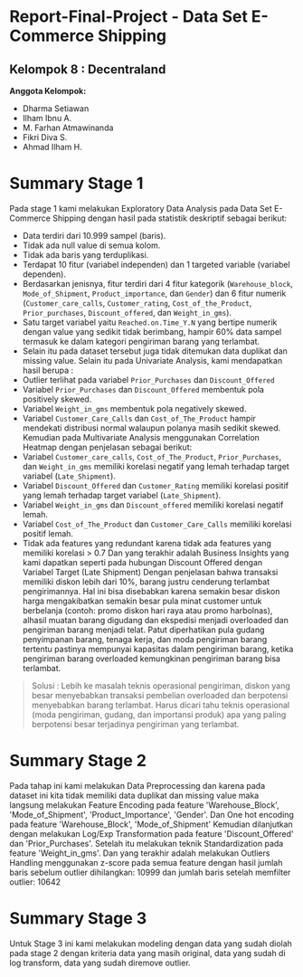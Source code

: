 # Report-Final-Project - Data Set E-Commerce Shipping
## Kelompok 8 : Decentraland
**Anggota Kelompok:**
- Dharma Setiawan
- Ilham Ibnu A.
- M. Farhan Atmawinanda
- Fikri Diva S.
- Ahmad Ilham H.

# Summary Stage 1
Pada stage 1 kami melakukan Exploratory Data Analysis pada Data Set E-Commerce Shipping dengan hasil pada statistik deskriptif sebagai berikut:
- Data terdiri dari 10.999 sampel (baris).
- Tidak ada null value di semua kolom.
- Tidak ada baris yang terduplikasi.
- Terdapat 10 fitur (variabel independen) dan 1 targeted variable (variabel dependen).
- Berdasarkan jenisnya, fitur terdiri dari 4 fitur kategorik (`Warehouse_block`, `Mode_of_Shipment`, `Product_importance`, dan `Gender`) dan 6 fitur numerik (`Customer_care_calls`, `Customer_rating`, `Cost_of_the_Product`, `Prior_purchases`, `Discount_offered`, dan `Weight_in_gms`).
- Satu target variabel yaitu `Reached.on.Time_Y.N` yang bertipe numerik dengan value yang sedikit tidak berimbang, hampir 60% data sampel termasuk ke dalam kategori pengiriman barang yang terlambat.
- Selain itu pada dataset tersebut juga tidak ditemukan data duplikat dan missing value.
Selain itu pada Univariate Analysis, kami mendapatkan hasil berupa :
- Outlier terlihat pada variabel `Prior_Purchases` dan `Discount_Offered`
- Variabel `Prior_Purchases` dan `Discount_Offered` membentuk pola positively skewed.
- Variabel `Weight_in_gms` membentuk pola negatively skewed.
- Variabel `Customer_Care_Calls` dan `Cost_of_The_Product` hampir mendekati distribusi normal walaupun polanya masih sedikit skewed.
Kemudian pada Multivariate Analysis menggunakan Correlation Heatmap dengan penjelasan sebagai berikut:
- Variabel `Customer_care_calls`, `Cost_of_The_Product`, `Prior_Purchases`, dan `Weight_in_gms` memiliki korelasi negatif yang lemah terhadap target variabel (`Late_Shipment`).
- Variabel `Discount_Offered` dan `Customer_Rating` memiliki korelasi positif yang lemah terhadap target variabel (`Late_Shipment`).
- Variabel `Weight_in_gms` dan `Discount_offered` memiliki korelasi negatif lemah.
- Variabel `Cost_of_The_Product` dan `Customer_Care_Calls` memiliki korelasi positif lemah.
- Tidak ada features yang redundant karena tidak ada features yang memiliki korelasi > 0.7
Dan yang terakhir adalah Business Insights yang kami dapatkan seperti pada hubungan Discount Offered dengan Variabel Target (Late Shipment)
Dengan penjelasan bahwa transaksi memiliki diskon lebih dari 10%, barang justru cenderung terlambat pengirimannya. Hal ini bisa disebabkan karena semakin besar diskon harga mengakibatkan semakin besar pula minat customer untuk berbelanja (contoh: promo diskon hari raya atau promo harbolnas), alhasil muatan barang digudang dan ekspedisi menjadi overloaded dan pengiriman barang menjadi telat. Patut diperhatikan pula gudang penyimpanan barang, tenaga kerja, dan moda pengiriman barang tertentu pastinya mempunyai kapasitas dalam pengiriman barang, ketika pengiriman barang overloaded kemungkinan pengiriman barang bisa terlambat.
> Solusi : Lebih ke masalah teknis operasional pengiriman, diskon yang besar menyebabkan transaksi pembelian overloaded dan berpotensi menyebabkan barang terlambat. Harus dicari tahu teknis operasional (moda pengiriman, gudang, dan importansi produk) apa yang paling berpotensi besar terjadinya pengiriman yang terlambat. 

# Summary Stage 2
Pada tahap ini kami melakukan Data Preprocessing dan karena pada dataset ini kita tidak memiliki data duplikat dan missing value maka langsung melakukan Feature Encoding pada feature 'Warehouse_Block', 'Mode_of_Shipment', 'Product_Importance', 'Gender'. Dan One hot encoding pada feature 'Warehouse_Block', 'Mode_of_Shipment'
Kemudian dilanjutkan dengan melakukan Log/Exp Transformation pada feature 'Discount_Offered' dan 'Prior_Purchases'.
Setelah itu melakukan teknik Standardization pada feature 'Weight_in_gms'.
Dan yang terakhir adalah melakukan Outliers Handling menggunakan z-score pada semua feature dengan hasil jumlah baris sebelum outlier dihilangkan: 10999 dan jumlah baris setelah memfilter outlier: 10642


# Summary Stage 3
Untuk Stage 3 ini kami melakukan modeling dengan data yang sudah diolah pada stage 2 dengan kriteria data yang masih original, data yang sudah di log transform, data yang sudah diremove outlier. 
